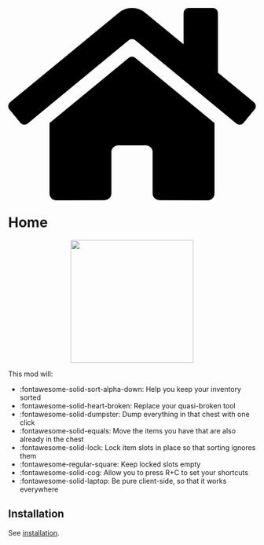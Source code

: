 # <span class="twemoji"><svg xmlns="http://www.w3.org/2000/svg" viewBox="0 0 576 512"><path d="M280.37 148.26 96 300.11V464a16 16 0 0 0 16 16l112.06-.29a16 16 0 0 0 15.92-16V368a16 16 0 0 1 16-16h64a16 16 0 0 1 16 16v95.64a16 16 0 0 0 16 16.05L464 480a16 16 0 0 0 16-16V300L295.67 148.26a12.19 12.19 0 0 0-15.3 0zM571.6 251.47 488 182.56V44.05a12 12 0 0 0-12-12h-56a12 12 0 0 0-12 12v72.61L318.47 43a48 48 0 0 0-61 0L4.34 251.47a12 12 0 0 0-1.6 16.9l25.5 31A12 12 0 0 0 45.15 301l235.22-193.74a12.19 12.19 0 0 1 15.3 0L530.9 301a12 12 0 0 0 16.9-1.6l25.5-31a12 12 0 0 0-1.7-16.93z"></path></svg></span> Home

<p align="center">
    <img src="https://raw.githubusercontent.com/blackd/Inventory-Profiles/all-in-one/description/output.webp" width="250px">
</p>

This mod will:

- :fontawesome-solid-sort-alpha-down: Help you keep your inventory sorted
- :fontawesome-solid-heart-broken: Replace your quasi-broken tool
- :fontawesome-solid-dumpster: Dump everything in that chest with one click
- :fontawesome-solid-equals: Move the items you have that are also already in the chest
- :fontawesome-solid-lock: Lock item slots in place so that sorting ignores them
- :fontawesome-regular-square: Keep locked slots empty
- :fontawesome-solid-cog: Allow you to press R+C to set your shortcuts
- :fontawesome-solid-laptop: Be pure client-side, so that it works everywhere

## Installation

See [installation](installation/index.md).

